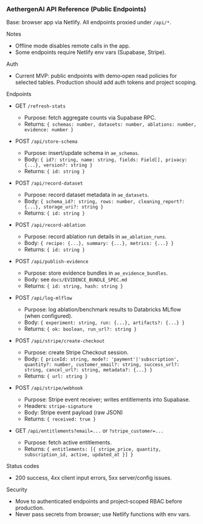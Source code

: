 ### AethergenAI API Reference (Public Endpoints)

Base: browser app via Netlify. All endpoints proxied under `/api/*`.

Notes
- Offline mode disables remote calls in the app.
- Some endpoints require Netlify env vars (Supabase, Stripe).

Auth
- Current MVP: public endpoints with demo‑open read policies for selected tables. Production should add auth tokens and project scoping.

Endpoints
- GET `/refresh-stats`
  - Purpose: fetch aggregate counts via Supabase RPC.
  - Returns: `{ schemas: number, datasets: number, ablations: number, evidence: number }`

- POST `/api/store-schema`
  - Purpose: insert/update schema in `ae_schemas`.
  - Body: `{ id?: string, name: string, fields: Field[], privacy: {...}, version?: string }`
  - Returns: `{ id: string }`

- POST `/api/record-dataset`
  - Purpose: record dataset metadata in `ae_datasets`.
  - Body: `{ schema_id?: string, rows: number, cleaning_report?: {...}, storage_uri?: string }`
  - Returns: `{ id: string }`

- POST `/api/record-ablation`
  - Purpose: record ablation run details in `ae_ablation_runs`.
  - Body: `{ recipe: {...}, summary: {...}, metrics: {...} }`
  - Returns: `{ id: string }`

- POST `/api/publish-evidence`
  - Purpose: store evidence bundles in `ae_evidence_bundles`.
  - Body: see `docs/EVIDENCE_BUNDLE_SPEC.md`
  - Returns: `{ id: string, hash: string }`

- POST `/api/log-mlflow`
  - Purpose: log ablation/benchmark results to Databricks MLflow (when configured).
  - Body: `{ experiment: string, run: {...}, artifacts?: {...} }`
  - Returns: `{ ok: boolean, run_url?: string }`

- POST `/api/stripe/create-checkout`
  - Purpose: create Stripe Checkout session.
  - Body: `{ priceId: string, mode?: 'payment'|'subscription', quantity?: number, customer_email?: string, success_url?: string, cancel_url?: string, metadata?: {...} }`
  - Returns: `{ url: string }`

- POST `/api/stripe/webhook`
  - Purpose: Stripe event receiver; writes entitlements into Supabase.
  - Headers: `stripe-signature`
  - Body: Stripe event payload (raw JSON)
  - Returns: `{ received: true }`

- GET `/api/entitlements?email=...` or `?stripe_customer=...`
  - Purpose: fetch active entitlements.
  - Returns: `{ entitlements: [{ stripe_price, quantity, subscription_id, active, updated_at }] }`

Status codes
- 200 success, 4xx client input errors, 5xx server/config issues.

Security
- Move to authenticated endpoints and project‑scoped RBAC before production.
- Never pass secrets from browser; use Netlify functions with env vars.


